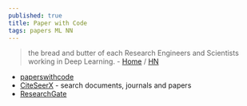```yaml
---
published: true
title: Paper with Code
tags: papers ML NN
---
```

> the bread and butter of each Research Engineers and Scientists working in Deep Learning. - [Home](https://paperswithcode.com/) / [HN](https://news.ycombinator.com/item?id=29688214)

- [paperswithcode](https://paperswithcode.com/)
- [CiteSeerX](https://citeseerx.ist.psu.edu/) - search documents,  journals and papers
- [ResearchGate](https://www.researchgate.net/)
